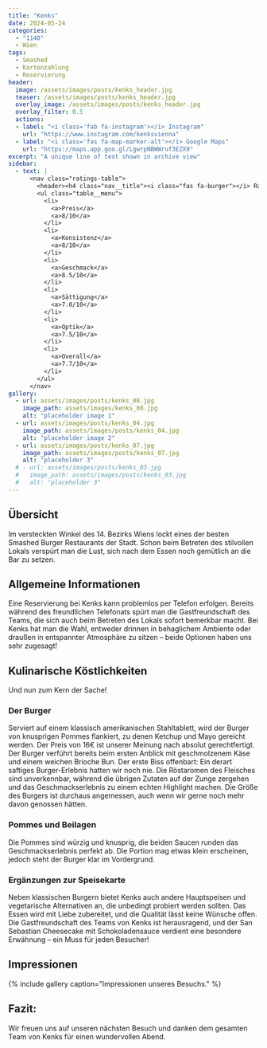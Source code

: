 ```yaml
---
title: "Kenks"
date: 2024-05-24
categories:
  - "1140"
  - Wien
tags:
  - Smashed
  - Kartenzahlung
  - Reservierung
header:
  image: /assets/images/posts/kenks_header.jpg
  teaser: /assets/images/posts/kenks_header.jpg
  overlay_image: /assets/images/posts/kenks_header.jpg
  overlay_filter: 0.5
  actions:
  - label: "<i class='fab fa-instagram'></i> Instagram"
    url: "https://www.instagram.com/kenksvienna"
  - label: "<i class='fas fa-map-marker-alt'></i> Google Maps"
    url: "https://maps.app.goo.gl/LgwrpNBWWruf3EZX9"
excerpt: "A unique line of text shown in archive view"
sidebar:
  - text: |
      <nav class="ratings-table">
        <header><h4 class="nav__title"><i class="fas fa-burger"></i> Ratings</h4></header>
        <ul class="table__menu">
          <li>
            <a>Preis</a>
            <a>8/10</a>
          </li>
          <li>
            <a>Konsistenz</a>
            <a>8/10</a>
          </li>
          <li>
            <a>Geschmack</a>
            <a>8.5/10</a>
          </li>
          <li>
            <a>Sättigung</a>
            <a>7.0/10</a>
          </li>
          <li>
            <a>Optik</a>
            <a>7.5/10</a>
          </li>
          <li>
            <a>Overall</a>
            <a>7.7/10</a>
          </li>
        </ul>
      </nav>
gallery:
  - url: assets/images/posts/kenks_08.jpg
    image_path: assets/images/kenks_08.jpg
    alt: "placeholder image 1"
  - url: assets/images/posts/kenks_04.jpg
    image_path: assets/images/posts/kenks_04.jpg
    alt: "placeholder image 2"
  - url: assets/images/posts/kenks_07.jpg
    image_path: assets/images/posts/kenks_07.jpg
    alt: "placeholder 3"
  # - url: assets/images/posts/kenks_03.jpg
  #   image_path: assets/images/posts/kenks_03.jpg
  #   alt: "placeholder 3"
---
```

## Übersicht
Im versteckten Winkel des 14. Bezirks Wiens lockt eines der besten Smashed Burger Restaurants der Stadt. Schon beim Betreten des stilvollen Lokals verspürt man die Lust, sich nach dem Essen noch gemütlich an die Bar zu setzen.

## Allgemeine Informationen
Eine Reservierung bei Kenks kann problemlos per Telefon erfolgen. Bereits während des freundlichen Telefonats spürt man die Gastfreundschaft des Teams, die sich auch beim Betreten des Lokals sofort bemerkbar macht. Bei Kenks hat man die Wahl, entweder drinnen in behaglichem Ambiente oder draußen in entspannter Atmosphäre zu sitzen – beide Optionen haben uns sehr zugesagt!

## Kulinarische Köstlichkeiten
Und nun zum Kern der Sache!

### Der Burger
Serviert auf einem klassisch amerikanischen Stahltablett, wird der Burger von knusprigen Pommes flankiert, zu denen Ketchup und Mayo gereicht werden. Der Preis von 16€ ist unserer Meinung nach absolut gerechtfertigt. Der Burger verführt bereits beim ersten Anblick mit geschmolzenem Käse und einem weichen Brioche Bun. Der erste Biss offenbart: Ein derart saftiges Burger-Erlebnis hatten wir noch nie. Die Röstaromen des Fleisches sind unverkennbar, während die übrigen Zutaten auf der Zunge zergehen und das Geschmackserlebnis zu einem echten Highlight machen. Die Größe des Burgers ist durchaus angemessen, auch wenn wir gerne noch mehr davon genossen hätten.

### Pommes und Beilagen
Die Pommes sind würzig und knusprig, die beiden Saucen runden das Geschmackserlebnis perfekt ab. Die Portion mag etwas klein erscheinen, jedoch steht der Burger klar im Vordergrund.

### Ergänzungen zur Speisekarte
Neben klassischen Burgern bietet Kenks auch andere Hauptspeisen und vegetarische Alternativen an, die unbedingt probiert werden sollten. Das Essen wird mit Liebe zubereitet, und die Qualität lässt keine Wünsche offen. Die Gastfreundschaft des Teams von Kenks ist herausragend, und der San Sebastian Cheesecake mit Schokoladensauce verdient eine besondere Erwähnung – ein Muss für jeden Besucher!

## Impressionen
{% include gallery caption="Impressionen unseres Besuchs." %}

## Fazit:
Wir freuen uns auf unseren nächsten Besuch und danken dem gesamten Team von Kenks für einen wundervollen Abend.
